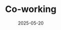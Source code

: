 ---
title: Co-working
date: 2025-05-20
time: 11AM - 6PM
link: "../events/coworking"
calendarOnly: true
---